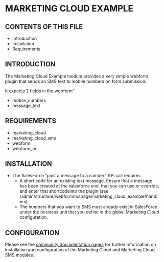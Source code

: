 MARKETING CLOUD EXAMPLE
=======================


CONTENTS OF THIS FILE
---------------------

 * Introduction
 * Installation
 * Requirements


INTRODUCTION
------------

The Marketing Cloud Example module provides a very simple webform plugin that
sends an SMS text to mobile numbers on form submission.

It expects 2 fields in the webform"

 * mobile_numbers
 * message_text


REQUIREMENTS
------------

 * marketing_cloud
 * marketing_cloud_sms
 * webform
 * webform_ui


INSTALLATION
------------

 * The SalesForce "post a message to a number" API call requires:
   * A short code for an existing text message. Ensure that a message has been
     created at the salesforce end, that you can use or override,
     and enter that shortcodeinto the plugin
     (see /admin/structure/webform/manage/marketing_cloud_example/handlers)
   * The numbers that you want to SMS must already exist in
     SalesForce under the business unit that you define
     in the global Marketing Cloud configuration.


CONFIGURATION
-------------

Please see the
[community documentation pages](https://www.drupal.org/docs/8/modules/marketing-cloud)
for further information on installation and configuration of the Marketing Cloud
and Marketing Cloud SMS modules.
